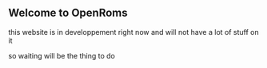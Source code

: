 ## Welcome to OpenRoms

this website is in developpement right now and will not have a lot of stuff on it

so waiting will be the thing to do
